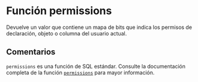 ﻿---
SidebarGroup: "Funciones de sistema"
Autogenerated: true
---

# Función  permissions

Devuelve un valor que contiene un mapa de bits que indica los permisos de declaración, objeto o columna del usuario actual.

## Comentarios 

`permissions` es una función de SQL estándar. Consulte la documentación completa de la función [`permissions`](https://learn.microsoft.com/es-es/sql/t-sql/functions/permissions-transact-sql) para mayor información.
